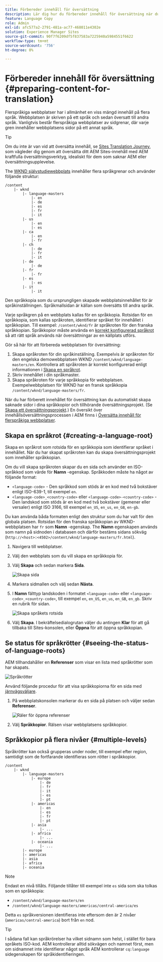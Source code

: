 ```yaml
---
title: Förbereder innehåll för översättning
description: Lär dig hur du förbereder innehåll för översättning när du utvecklar flerspråkiga webbplatser.
feature: Language Copy
role: Admin
exl-id: afc577a2-2791-481a-ac77-468011e4302e
solution: Experience Manager Sites
source-git-commit: 90f7f6209df5f837583a7225940a5984551f6622
workflow-type: tm+mt
source-wordcount: '756'
ht-degree: 0%

---
```


# Förbereder innehåll för översättning {#preparing-content-for-translation}

Flerspråkiga webbplatser har i allmänhet en viss mängd innehåll på flera språk. Webbplatsen är skriven på ett språk och sedan översatt till andra språk. Vanligtvis består flerspråkiga webbplatser av sidgrenar, där varje gren innehåller webbplatsens sidor på ett annat språk.

>[!TIP]
>
>Om du inte är van vid att översätta innehåll, se [Sites Translation Journey,](/help/journey-sites/translation/overview.md) som vägleder dig genom att översätta ditt AEM Sites-innehåll med AEM kraftfulla översättningsverktyg, idealiskt för dem som saknar AEM eller översättningsupplevelse.

The [WKND självstudiewebbplats](/help/implementing/developing/introduction/develop-wknd-tutorial.md) innehåller flera språkgrenar och använder följande struktur:

```text
/content
    |- wknd
        |- language-masters
            |- en
            |- de
            |- es
            |- fr
            |- it
        |- us
            |- en
            |- es
        |- ca
            |- en
            |- fr
        |- ch
            |- de
            |- fr
            |- it
        |- de
            |- de
        |- fr
            |- fr
        |- es
            |- es
        |- it
            |- it
```

Den språkkopia som du ursprungligen skapade webbplatsinnehållet för är språkinställningen. Språkmallsidan är källan som översätts till andra språk.

Varje språkgren på en webbplats kallas för en språkkopia. Rotsidan för en språkkopia, som kallas språkroten, identifierar språket för innehållet i språkkopian. Till exempel: `/content/wknd/fr` är språkroten för den franska språkkopian. Språkkopior måste använda en [korrekt konfigurerad språkrot](preparation.md#creating-a-language-root) så att rätt språk används när översättningar av en källplats utförs.

Gör så här för att förbereda webbplatsen för översättning:

1. Skapa språkroten för din språkinställning. Exempelvis är språkroten för den engelska demowebbplatsen WKND `/content/wknd/language-masters/en`. Kontrollera att språkroten är korrekt konfigurerad enligt informationen i [Skapa en språkrot](preparation.md#creating-a-language-root).
1. Skriv innehållet i din språkmaster.
1. Skapa språkroten för varje språkkopia för webbplatsen. Exempelwebbplatsen för WKND har en fransk språkkopia `/content/wknd/language-masters/fr`.

När du har förberett innehållet för översättning kan du automatiskt skapa saknade sidor i dina språkkopior och tillhörande översättningsprojekt. (Se [Skapa ett översättningsprojekt](managing-projects.md).) En översikt över innehållsöversättningsprocessen i AEM finns i [Översätta innehåll för flerspråkiga webbplatser](overview.md).

## Skapa en språkrot {#creating-a-language-root}

Skapa en språkrot som rotsida för en språkkopia som identifierar språket i innehållet. När du har skapat språkroten kan du skapa översättningsprojekt som innehåller språkkopian.

Om du vill skapa språkroten skapar du en sida och använder en ISO-språkkod som värde för **Namn** -egenskap. Språkkoden måste ha något av följande format:

* `<language-code>` - Den språkkod som stöds är en kod med två bokstäver enligt ISO-639-1, till exempel `en`.
* `<language-code>_<country-code>` eller `<language-code>-<country-code>` - Den landskod som stöds är en kod med två bokstäver (gemener eller versaler) enligt ISO 3166, till exempel `en_US`, `en_us`, `en_GB`, `en-gb`.

Du kan använda båda formaten enligt den struktur som du har valt för den globala platsen. Rotsidan för den franska språkkopian av WKND-webbplatsen har `fr` som **Namn** -egenskap. The **Namn** egenskapen används som namn på sidnoden i databasen och därför bestäms sidans sökväg (`http://<host>:<4502>/content/wknd/language-masters/fr.html`).

1. Navigera till webbplatser.
1. Välj den webbplats som du vill skapa en språkkopia för.
1. Välj **Skapa** och sedan markera **Sida**.

   ![Skapa sida](../assets/create-page.png)

1. Markera sidmallen och välj sedan **Nästa**.
1. I **Namn** fälttyp landskoden i formatet `<language-code>` eller `<language-code>_<country-code>`, till exempel `en`, `en_US`, `en_us`, `en_GB`, `en_gb`. Skriv en rubrik för sidan.

   ![Skapa språkets rotsida](../assets/create-language-root.png)

1. Välj **Skapa**. I bekräftelsedialogrutan väljer du antingen **Klar** för att gå tillbaka till Sites-konsolen, eller **Öppna** för att öppna språkkopian.

## Se status för språkrötter {#seeing-the-status-of-language-roots}

AEM tillhandahåller en **Referenser** som visar en lista med språkrötter som har skapats.

![Språkrötter](../assets/language-roots.png)

Använd följande procedur för att visa språkkopiorna för en sida med [järnvägsväljare](/help/sites-cloud/authoring/basic-handling.md#rail-selector).

1. På webbplatskonsolen markerar du en sida på platsen och väljer sedan **Referenser**.

   ![Räler för öppna referenser](../assets/opening-references-rail.png)

1. Välj **Språkkopior**. Rälsen visar webbplatsens språkkopior.

## Språkkopior på flera nivåer {#multiple-levels}

Språkrötter kan också grupperas under noder, till exempel efter region, samtidigt som de fortfarande identifieras som rötter i språkkopior.

```text
/content
    |- wknd
        |- language-masters
            |- europe
                |- de
                |- fr
                |- it
                |- es
                ]- pt
            |- americas
                |- en
                |- es
                |- fr
                |- pt
            |- asia
                |- ...
            |- africa
                |- ...
            |- oceania
                |- ...
        |- europe
        |- americas
        |- asia
        |- africa
        |- oceania            
```

>[!NOTE]
>
>Endast en nivå tillåts. Följande tillåter till exempel inte `es` sida som ska tolkas som en språkkopia:
>
>* `/content/wknd/language-masters/en`
>* `/content/wknd/language-masters/americas/central-america/es`
>
> Detta `es` språkversionen identifieras inte eftersom den är 2 nivåer (`americas/central-america`) bort från `en` nod.

>[!TIP]
>
>I sådana fall kan språkrörelser ha vilket sidnamn som helst, i stället för bara språkets ISO-kod. AEM kontrollerar alltid sökvägen och namnet först, men om sidnamnet inte identifierar något språk AEM kontrollerar `cq:language` sidegenskapen för språkidentifieringen.
